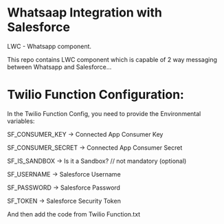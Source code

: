 # Whatsaap Integration with Salesforce
LWC - Whatsapp component.

This repo contains LWC component which is capable of 2 way messaging between Whatsapp and Salesforce...

# Twilio Function Configuration:
In the Twilio Function Config, you need to provide the Environmental variables:

SF_CONSUMER_KEY -> Connected App Consumer Key

SF_CONSUMER_SECRET -> Connected App Consumer Secret

SF_IS_SANDBOX -> Is it a Sandbox? // not mandatory (optional)

SF_USERNAME -> Salesforce Username

SF_PASSWORD -> Salesforce Password

SF_TOKEN -> Salesforce Security Token

And then add the code from Twilio Function.txt 
